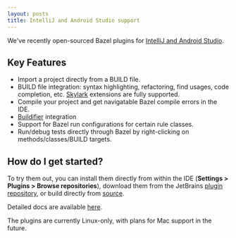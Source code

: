 ```yaml
---
layout: posts
title: IntelliJ and Android Studio support
---
```


We've recently open-sourced Bazel plugins for
[IntelliJ and Android Studio](https://ij.bazel.io).

## Key Features ##

* Import a project directly from a BUILD file.
* BUILD file integration: syntax highlighting, refactoring, find usages,
  code completion, etc. [Skylark](/docs/skylark)
  extensions are fully supported.
* Compile your project and get navigatable Bazel compile errors in the IDE.
* [Buildifier](https://github.com/bazelbuild/buildifier) integration
* Support for Bazel run configurations for certain rule classes.
* Run/debug tests directly through Bazel by right-clicking on
  methods/classes/BUILD targets.

## How do I get started? ##

To try them out, you can install them directly from within the IDE
(**Settings > Plugins > Browse repositories**), download them from the
JetBrains [plugin repository](https://plugins.jetbrains.com/search/index?search=bazel),
or build directly from [source](https://github.com/bazelbuild/intellij).

Detailed docs are available [here](https://ij.bazel.io).

The plugins are currently Linux-only, with plans for Mac support in the future.
